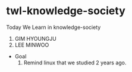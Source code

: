 # twl-knowledge-society
Today We Learn in knowledge-society
1. GIM HYOUNGJU
2. LEE MINWOO

* Goal
  1. Remind linux that we studied 2 years ago.
